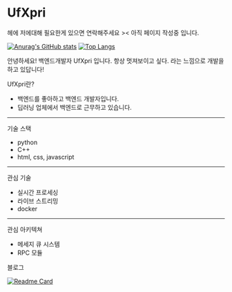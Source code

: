 <!--
**Jo-Seungjun/Jo-Seungjun** is a ✨ _special_ ✨ repository because its `README.md` (this file) appears on your GitHub profile.

Here are some ideas to get you started:

- 🔭 I’m currently working on ...
- 🌱 I’m currently learning ...
- 👯 I’m looking to collaborate on ...
- 🤔 I’m looking for help with ...
- 💬 Ask me about ...
- 📫 How to reach me: ...
- 😄 Pronouns: ...
- ⚡ Fun fact: ...
-->

# UfXpri

헤에 저에대해 필요한게 있으면 연락해주세요 ><
아직 페이지 작성중 입니다.

[![Anurag's GitHub stats](https://github-readme-stats.vercel.app/api?username=ufxpri&show_icons=true&theme=dark)](https://github.com/anuraghazra/github-readme-stats)
[![Top Langs](https://github-readme-stats.vercel.app/api/top-langs/?username=ufxpri&theme=dark&exclude_repo=Jo-Seungjun.github.io,UfXpri&layout=compact)](https://github.com/anuraghazra/github-readme-stats)


안녕하세요! 백엔드개발자 UfXpri 입니다.
항상 멋져보이고 싶다. 라는 느낌으로 개발을 하고 있답니다!

UfXpri란?
- 백엔드를 좋아하고 백엔드 개발자입니다.
- 딥러닝 업체에서 백엔드로 근무하고 있습니다.
---
기술 스택
- python
- C++
- html, css, javascript
---
관심 기술
- 실시간 프로세싱
- 라이브 스트리밍
- docker
---
관심 아키텍쳐
- 메세지 큐 시스템
- RPC 모듈

블로그

[![Readme Card](https://github-readme-stats.vercel.app/api/pin/?username=ufxpri&repo=Jo-Seungjun.github.io&theme=dark)](https://github.com/anuraghazra/github-readme-stats)
